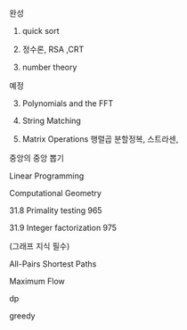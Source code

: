 
완성
1. quick sort 
2. 정수론, RSA ,CRT

2. number theory

예정 

3. Polynomials and the FFT

4. String Matching

5. Matrix Operations 행렬곱 분할정복, 스트라센,


중앙의 중앙 뽑기

Linear Programming

Computational Geometry

31.8 Primality testing 965

31.9 Integer factorization 975

(그래프 지식 필수)

All-Pairs Shortest Paths

Maximum Flow

dp

greedy
